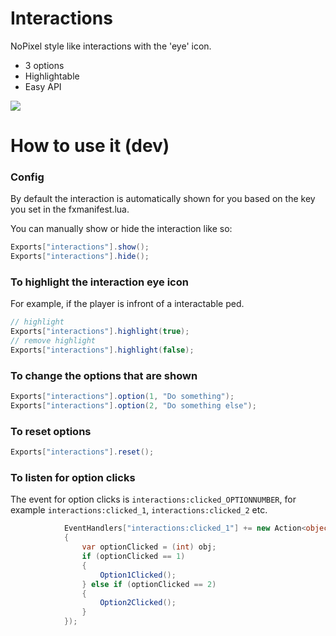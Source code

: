 # Interactions
NoPixel style like interactions with the 'eye' icon.

- 3 options
- Highlightable
- Easy API

<img src="https://i.imgur.com/VboENgQ.png">

# How to use it (dev)

### Config
By default the interaction is automatically shown for you based on the key you set in the fxmanifest.lua.

You can manually show or hide the interaction like so:
```csharp
Exports["interactions"].show();
Exports["interactions"].hide();
```
                

### To highlight the interaction eye icon
For example, if the player is infront of a interactable ped.

```csharp
// highlight
Exports["interactions"].highlight(true);
// remove highlight
Exports["interactions"].highlight(false);
```

### To change the options that are shown
```csharp
Exports["interactions"].option(1, "Do something");
Exports["interactions"].option(2, "Do something else");
```

### To reset options
```csharp
Exports["interactions"].reset();
```

### To listen for option clicks

The event for option clicks is `interactions:clicked_OPTIONNUMBER`, for example `interactions:clicked_1`, `interactions:clicked_2` etc.

```csharp
            EventHandlers["interactions:clicked_1"] += new Action<object>(obj =>
            {
                var optionClicked = (int) obj;
                if (optionClicked == 1)
                {
                    Option1Clicked();
                } else if (optionClicked == 2)
                {
                    Option2Clicked();
                }
            }); 
```
